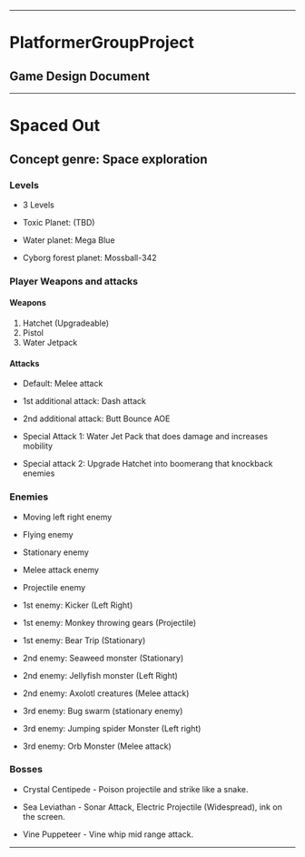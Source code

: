 _______

# PlatformerGroupProject

## Game Design Document

------

# Spaced Out

## Concept genre: Space exploration

### Levels 

- 3 Levels

 - Toxic Planet: (TBD)
 
 - Water planet: Mega Blue

 - Cyborg forest planet: Mossball-342

### Player Weapons and attacks

#### Weapons

1. Hatchet (Upgradeable)
2. Pistol
3. Water Jetpack

#### Attacks

- Default: Melee attack

- 1st additional attack: Dash attack

- 2nd additional attack: Butt Bounce AOE

- Special Attack 1: Water Jet Pack that does damage and increases mobility

- Special attack 2: Upgrade Hatchet into boomerang that knockback enemies

### Enemies

- Moving left right enemy

- Flying enemy

- Stationary enemy

- Melee attack enemy

- Projectile enemy

- 1st enemy: Kicker (Left Right)

- 1st enemy: Monkey throwing gears (Projectile)

- 1st enemy: Bear Trip (Stationary)

- 2nd enemy: Seaweed monster (Stationary)

- 2nd enemy: Jellyfish monster (Left Right)

- 2nd enemy: Axolotl creatures (Melee attack)

- 3rd enemy: Bug swarm (stationary enemy)

- 3rd enemy: Jumping spider Monster (Left right)

- 3rd enemy: Orb Monster (Melee attack)

### Bosses

- Crystal Centipede - Poison projectile and strike like a snake.

- Sea Leviathan - Sonar Attack, Electric Projectile (Widespread), ink on the screen.

- Vine Puppeteer - Vine whip mid range attack.




______
